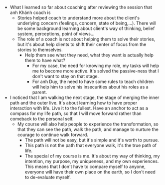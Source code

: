 - What I learned so far about coaching after reviewing the session that anh Khánh coach is
    - Stories helped coach to understand more about the client's underlying concern (feelings, concern, state of being,...). There will be some background learning about client's way of thinking, belief system, perceptions, point of views...
    - The role of a coach is not about helping them to solve their stories, but it's about help clients to shift their center of focus from the stories to themselves. 
        - Help them see what they need, what they want is actually help them to have what? 
            - For my case, the need for knowing my role, my tasks will help me to become more active. It's solved the passive-ness that I don't want to stay on that stage. 
            - For anh Duy, the need to have some rules to teach children will help him to solve his insecurities about his roles as a parent.
- I noticed that I am walking the next stage, the stage of merging the inner path and the outer live. It's about learning how to have proper interaction with life. Live it to the fullest. Have an anchor to act as a compass for my life path, so that I will move forward rather than comeback to the personal self. 
    - My course will also help people to experience the transformation, so that they can see the path, walk the path, and manage to nurture the courage to continue walk forward. 
        - The path will not be easy, but it's simple and it's worth to pursue.
        - This path is not the path that everyone walk, it's the true path of life.
        - The special of my course is me. It's about my way of thinking, my intention, my purpose, my uniqueness, and my own experiences. This means that I don't have to compare myself to anyone, everyone will have their own place on the earth, so I don't need to de-evaluate myself. 
